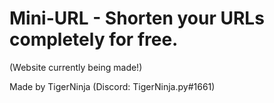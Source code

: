 # Mini-URL - Shorten your URLs completely for free.
(Website currently being made!)

Made by TigerNinja (Discord: TigerNinja.py#1661)